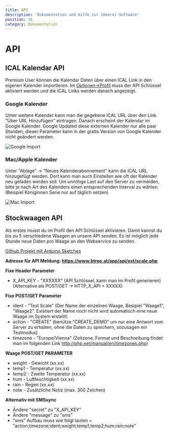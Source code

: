 ```yaml
---
title: API
description: 'Dokumentation und Hilfe zur Imkerei Software'
position: 26
category: Dokumentation
---
```

# API

## ICAL Kalendar API

Premium User können die Kalendar Daten über einen ICAL Link in den eigenen Kalender importieren. Im [Optionen->Profil](https://www.btree.at/app/profile/) muss der API Schlüssel aktiviert werden und die ICAL Links werden danach angezeigt.

### Google Kalender

Unter weitere Kalender kann man die gegebene ICAL URL über den Link "Über URL Hinzufügen" eintragen. Danach erscheint der Kalendar im Google Kalender. Google Updated diese externen Kalender nur alle paar Stunden, dieser Parameter kann in der gratis Version von Google Kalender nicht geändert werden.

<img src="./img//ical_google.jpg" alt="Google Import" loading="lazy">

### Mac/Apple Kalender

Unter "Ablage" -> "Neues Kalenderabonnement" kann die ICAL URL hinzugefügt werden. Dort kann man auch Einstellen wie oft der Kalender neu geladen werden soll. Um unnötige Last auf den Server zu vermeiden, bitte je nach Art des Kalenders einen entsprechenden Interval zu wählen. (Beispiel Königinnen Serie nur auf täglich setzen)

<img src="./img//ical_mac.jpg" alt="Mac Import" loading="lazy">

## Stockwaagen API

Als erstes musst du im Profil den API Schlüssel aktivieren. Damit kannst du bis zu 5 verschiedene Waagen an unsere API senden. Es ist möglich jede Stunde neue Daten pro Waage an den Webservice zu senden.

[Github Projekt mit Arduino Sketches](https://github.com/HannesOberreiter/bScale)

**Adresse für API Meldung: https://www.btree.at/app/api/ext/scale.php**

**Fixe Header Parameter**

* X_API_KEY   - "XXXXXX" (API Schlüssel, kann man im Profil generieren) (Alternative als POST/GET -> HTTP_X_API = XXXXX)

**Fixe POST/GET Parameter**

* ident   - "Test Scale" (Der Name der einzelnen Waage, Besipiel "Waage1", "Waage2". Existiert der Name noch nicht wird automatisch eine neue Waage im System erstellt)
* action  - "CREATE" (benütze "CREATE_DEMO" um nur eine Antwort vom Server zu erhalten, ohne die Daten zu speichern, sozusagen ein Testmodus)
* timezone - "Europe/Vienna" (Zeitzone, Format und Beschreibung findet man im folgenden Link http://php.net/manual/en/timezones.php)

**Waage POST/GET PARAMETER**

* weight  - Gewicht (xx.xx)
* temp1   - Temperatur (xx.xx)
* temp2   - Zweite Temperatur (xx.xx)
* hum     - Luftfeuchtigkeit (xx.xx)
* rain    - Regen (xx.xx)
* note    - Zusätzliche Notiz (max. 300 Zeichen)

**Alternativ mit SMSsync**

* Ändere "secret" zu "X_API_KEY"
* Ändere "message" zu "sms"
* "sms" Aufbau muss wie folgt lauten = "action;timezone;ident;weight;temp1;temp2;hum;rain;note"
